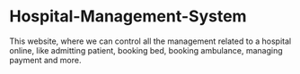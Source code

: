 # Hospital-Management-System
This website, where we can control all the management related to a hospital online, like admitting patient, booking bed, booking ambulance, managing payment and more.
